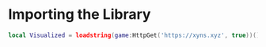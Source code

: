 # Importing the Library
```lua
local Visualized = loadstring(game:HttpGet('https://xyns.xyz', true))()
```
